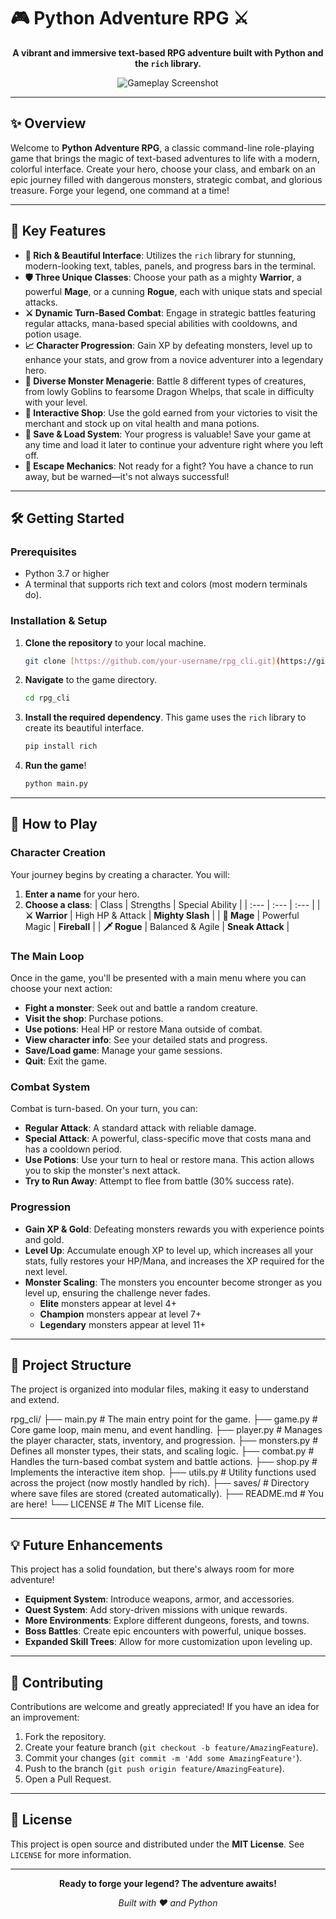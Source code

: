 # 🎮 Python Adventure RPG ⚔️

<div align="center">

**A vibrant and immersive text-based RPG adventure built with Python and the `rich` library.**

![Gameplay Screenshot](https://i.imgur.com/gJ5n4f5.png)

</div>

---

## ✨ Overview

Welcome to **Python Adventure RPG**, a classic command-line role-playing game that brings the magic of text-based adventures to life with a modern, colorful interface. Create your hero, choose your class, and embark on an epic journey filled with dangerous monsters, strategic combat, and glorious treasure. Forge your legend, one command at a time!

---

## 🚀 Key Features

-   **🎨 Rich & Beautiful Interface**: Utilizes the `rich` library for stunning, modern-looking text, tables, panels, and progress bars in the terminal.
-   **🛡️ Three Unique Classes**: Choose your path as a mighty **Warrior**, a powerful **Mage**, or a cunning **Rogue**, each with unique stats and special attacks.
-   **⚔️ Dynamic Turn-Based Combat**: Engage in strategic battles featuring regular attacks, mana-based special abilities with cooldowns, and potion usage.
-   **📈 Character Progression**: Gain XP by defeating monsters, level up to enhance your stats, and grow from a novice adventurer into a legendary hero.
-   **👹 Diverse Monster Menagerie**: Battle 8 different types of creatures, from lowly Goblins to fearsome Dragon Whelps, that scale in difficulty with your level.
-   **🏪 Interactive Shop**: Use the gold earned from your victories to visit the merchant and stock up on vital health and mana potions.
-   **💾 Save & Load System**: Your progress is valuable! Save your game at any time and load it later to continue your adventure right where you left off.
-   **🏃 Escape Mechanics**: Not ready for a fight? You have a chance to run away, but be warned—it's not always successful!

---

## 🛠️ Getting Started

### Prerequisites

-   Python 3.7 or higher
-   A terminal that supports rich text and colors (most modern terminals do).

### Installation & Setup

1.  **Clone the repository** to your local machine.
    ```bash
    git clone [https://github.com/your-username/rpg_cli.git](https://github.com/your-username/rpg_cli.git)
    ```
2.  **Navigate** to the game directory.
    ```bash
    cd rpg_cli
    ```
3.  **Install the required dependency**. This game uses the `rich` library to create its beautiful interface.
    ```bash
    pip install rich
    ```
4.  **Run the game**!
    ```bash
    python main.py
    ```

---

## 🎯 How to Play

### Character Creation

Your journey begins by creating a character. You will:
1.  **Enter a name** for your hero.
2.  **Choose a class**:
    | Class | Strengths | Special Ability |
    | :--- | :--- | :--- |
    | **⚔️ Warrior** | High HP & Attack | **Mighty Slash** |
    | **🔮 Mage** | Powerful Magic | **Fireball** |
    | **🗡️ Rogue** | Balanced & Agile | **Sneak Attack** |

### The Main Loop

Once in the game, you'll be presented with a main menu where you can choose your next action:
-   **Fight a monster**: Seek out and battle a random creature.
-   **Visit the shop**: Purchase potions.
-   **Use potions**: Heal HP or restore Mana outside of combat.
-   **View character info**: See your detailed stats and progress.
-   **Save/Load game**: Manage your game sessions.
-   **Quit**: Exit the game.

### Combat System

Combat is turn-based. On your turn, you can:
-   **Regular Attack**: A standard attack with reliable damage.
-   **Special Attack**: A powerful, class-specific move that costs mana and has a cooldown period.
-   **Use Potions**: Use your turn to heal or restore mana. This action allows you to skip the monster's next attack.
-   **Try to Run Away**: Attempt to flee from battle (30% success rate).

### Progression

-   **Gain XP & Gold**: Defeating monsters rewards you with experience points and gold.
-   **Level Up**: Accumulate enough XP to level up, which increases all your stats, fully restores your HP/Mana, and increases the XP required for the next level.
-   **Monster Scaling**: The monsters you encounter become stronger as you level up, ensuring the challenge never fades.
    -   **Elite** monsters appear at level 4+
    -   **Champion** monsters appear at level 7+
    -   **Legendary** monsters appear at level 11+

---

## 📁 Project Structure

The project is organized into modular files, making it easy to understand and extend.


rpg_cli/
├── main.py          # The main entry point for the game.
├── game.py          # Core game loop, main menu, and event handling.
├── player.py        # Manages the player character, stats, inventory, and progression.
├── monsters.py      # Defines all monster types, their stats, and scaling logic.
├── combat.py        # Handles the turn-based combat system and battle actions.
├── shop.py          # Implements the interactive item shop.
├── utils.py         # Utility functions used across the project (now mostly handled by rich).
├── saves/           # Directory where save files are stored (created automatically).
├── README.md        # You are here!
└── LICENSE          # The MIT License file.


---

## 💡 Future Enhancements

This project has a solid foundation, but there's always room for more adventure!
-   **Equipment System**: Introduce weapons, armor, and accessories.
-   **Quest System**: Add story-driven missions with unique rewards.
-   **More Environments**: Explore different dungeons, forests, and towns.
-   **Boss Battles**: Create epic encounters with powerful, unique bosses.
-   **Expanded Skill Trees**: Allow for more customization upon leveling up.

---

## 🤝 Contributing

Contributions are welcome and greatly appreciated! If you have an idea for an improvement:

1.  Fork the repository.
2.  Create your feature branch (`git checkout -b feature/AmazingFeature`).
3.  Commit your changes (`git commit -m 'Add some AmazingFeature'`).
4.  Push to the branch (`git push origin feature/AmazingFeature`).
5.  Open a Pull Request.

---

## 📄 License

This project is open source and distributed under the **MIT License**. See `LICENSE` for more information.

---

<div align="center">

**Ready to forge your legend? The adventure awaits!**

*Built with ❤️ and Python*

</div>
